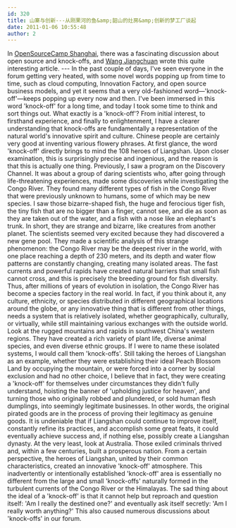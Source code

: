 ```yaml
---
id: 320
title: 山寨与创新---从刚果河的鱼&amp;韶山的灶房&amp;创新的梦工厂谈起
date: 2011-01-06 10:55:48
author: 2
---
```


In [OpenSourceCamp Shanghai](http://groups.google.com/group/opensourcecamp-shanghai), there was a fascinating discussion about open source and knock-offs, and [Wang Jiangchuan](besttone.com.cn) wrote this quite interesting article. --- In the past couple of days, I've seen everyone in the forum getting very heated, with some novel words popping up from time to time, such as cloud computing, Innovation Factory, and open source business models, and yet it seems that a very old-fashioned word—'knock-off'—keeps popping up every now and then. I've been immersed in this word 'knock-off' for a long time, and today I took some time to think and sort things out. What exactly is a 'knock-off'? From initial interest, to firsthand experience, and finally to enlightenment, I have a clearer understanding that knock-offs are fundamentally a representation of the natural world's innovative spirit and culture. Chinese people are certainly very good at inventing various flowery phrases. At first glance, the word 'knock-off' directly brings to mind the 108 heroes of Liangshan. Upon closer examination, this is surprisingly precise and ingenious, and the reason is that this is actually one thing. Previously, I saw a program on the Discovery Channel. It was about a group of daring scientists who, after going through life-threatening experiences, made some discoveries while investigating the Congo River. They found many different types of fish in the Congo River that were previously unknown to humans, some of which may be new species. I saw those bizarre-shaped fish, the huge and ferocious tiger fish, the tiny fish that are no bigger than a finger, cannot see, and die as soon as they are taken out of the water, and a fish with a nose like an elephant's trunk. In short, they are strange and bizarre, like creatures from another planet. The scientists seemed very excited because they had discovered a new gene pool. They made a scientific analysis of this strange phenomenon: the Congo River may be the deepest river in the world, with one place reaching a depth of 230 meters, and its depth and water flow patterns are constantly changing, creating many isolated areas. The fast currents and powerful rapids have created natural barriers that small fish cannot cross, and this is precisely the breeding ground for fish diversity. Thus, after millions of years of evolution in isolation, the Congo River has become a species factory in the real world. In fact, if you think about it, any culture, ethnicity, or species distributed in different geographical locations around the globe, or any innovative thing that is different from other things, needs a system that is relatively isolated, whether geographically, culturally, or virtually, while still maintaining various exchanges with the outside world. Look at the rugged mountains and rapids in southwest China's western regions. They have created a rich variety of plant life, diverse animal species, and even diverse ethnic groups. If I were to name these isolated systems, I would call them 'knock-offs'. Still taking the heroes of Liangshan as an example, whether they were establishing their ideal Peach Blossom Land by occupying the mountain, or were forced into a corner by social exclusion and had no other choice, I believe that in fact, they were creating a 'knock-off' for themselves under circumstances they didn't fully understand, hoisting the banner of 'upholding justice for heaven', and turning those who originally robbed and plundered, or sold human flesh dumplings, into seemingly legitimate businesses. In other words, the original pirated goods are in the process of proving their legitimacy as genuine goods. It is undeniable that if Liangshan could continue to improve itself, constantly refine its practices, and accomplish some great feats, it could eventually achieve success and, if nothing else, possibly create a Liangshan dynasty. At the very least, look at Australia. Those exiled criminals thrived and, within a few centuries, built a prosperous nation. From a certain perspective, the heroes of Liangshan, united by their common characteristics, created an innovative 'knock-off' atmosphere. This inadvertently or intentionally established 'knock-off' area is essentially no different from the large and small 'knock-offs' naturally formed in the turbulent currents of the Congo River or the Himalayas. The sad thing about the ideal of a 'knock-off' is that it cannot help but reproach and question itself: 'Am I really the destined one?' and eventually ask itself secretly: 'Am I really worth anything?' This also caused numerous discussions about 'knock-offs' in our forum. 